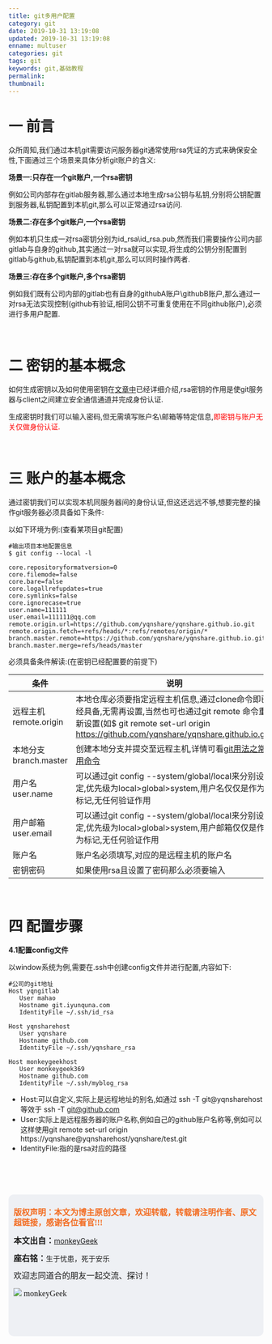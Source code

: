 ```yaml
---
title: git多用户配置
category: git
date: 2019-10-31 13:19:08
updated: 2019-10-31 13:19:08
enname: multuser
categories: git
tags: git
keywords: git,基础教程
permalink:
thumbnail:
---
```


# 一 前言

众所周知,我们通过本机git需要访问服务器git通常使用rsa凭证的方式来确保安全性,下面通过三个场景来具体分析git账户的含义:

**场景一:只存在一个git账户,一个rsa密钥**

例如公司内部存在gitlab服务器,那么通过本地生成rsa公钥与私钥,分别将公钥配置到服务器,私钥配置到本机git,那么可以正常通过rsa访问.

<!--more-->

**场景二:存在多个git账户,一个rsa密钥**

例如本机只生成一对rsa密钥分别为id_rsa\id_rsa.pub,然而我们需要操作公司内部gitlab与自身的github,其实通过一对rsa就可以实现,将生成的公钥分别配置到gitlab与github,私钥配置到本机git,那么可以同时操作两者.



**场景三:存在多个git账户,多个rsa密钥**

例如我们既有公司内部的gitlab也有自身的githubA账户\githubB账户,那么通过一对rsa无法实现控制(github有验证,相同公钥不可重复使用在不同github账户),必须进行多用户配置.

</br>

# 二 密钥的基本概念

如何生成密钥以及如何使用密钥在[文章中](http://www.monkeygeek.cn/2019/8/10/gitsshkey/)已经详细介绍,rsa密钥的作用是使git服务器与client之间建立安全通信通道并完成身份认证.

生成密钥时我们可以输入密码,但无需填写账户名\邮箱等特定信息,<span style="color:red;">即密钥与账户无关仅做身份认证.</span>

</br>

# 三 账户的基本概念

通过密钥我们可以实现本机同服务器间的身份认证,但这还远远不够,想要完整的操作git服务器必须具备如下条件:

以如下环境为例:(查看某项目git配置)

```
#输出项目本地配置信息
$ git config --local -l

core.repositoryformatversion=0
core.filemode=false
core.bare=false
core.logallrefupdates=true
core.symlinks=false
core.ignorecase=true
user.name=111111
user.email=111111@qq.com
remote.origin.url=https://github.com/yqnshare/yqnshare.github.io.git
remote.origin.fetch=+refs/heads/*:refs/remotes/origin/*
branch.master.remote=https://github.com/yqnshare/yqnshare.github.io.git
branch.master.merge=refs/heads/master

```

必须具备条件解读:(在密钥已经配置要的前提下)

| 条件                  | 说明                                                         |
| --------------------- | ------------------------------------------------------------ |
| 远程主机remote.origin | 本地仓库必须要指定远程主机信息,通过clone命令即已经具备,无需再设置,当然也可也通过git remote 命令重新设置(如$ git remote set-url origin https://github.com/yqnshare/yqnshare.github.io.git) |
| 本地分支branch.master | 创建本地分支并提交至远程主机,详情可看[git用法之常用命令](http://www.monkeygeek.cn/2019/8/10/gitcommand/) |
| 用户名user.name       | 可以通过git config --system/global/local来分别设定,优先级为local>global>system,用户名仅仅是作为标记,无任何验证作用 |
| 用户邮箱user.email    | 可以通过git config --system/global/local来分别设定,优先级为local>global>system,用户邮箱仅仅是作为标记,无任何验证作用 |
| 账户名                | 账户名必须填写,对应的是远程主机的账户名                      |
| 密钥密码              | 如果使用rsa且设置了密码那么必须要输入                        |

</br>

# 四 配置步骤

**4.1配置config文件**

以window系统为例,需要在.ssh中创建config文件并进行配置,内容如下:

```
#公司的git地址
Host yqngitlab
   User mahao
   Hostname git.iyunquna.com
   IdentityFile ~/.ssh/id_rsa

Host yqnsharehost
   User yqnshare
   Hostname github.com
   IdentityFile ~/.ssh/yqnshare_rsa

Host monkeygeekhost
   User monkeygeek369
   Hostname github.com
   IdentityFile ~/.ssh/myblog_rsa
```

- Host:可以自定义,实际上是远程地址的别名,如通过 ssh -T git@yqnsharehost  等效于 ssh -T git@github.com
- User:实际上是远程服务器的账户名称,例如自己的github账户名称等,例如可以这样使用git remote set-url origin https://yqnshare@yqnsharehost/yqnshare/test.git
- IdentityFile:指的是rsa对应的路径







</br>

</br>

</br>

</br>

<script>
var _hmt = _hmt || [];
(function() {
  var hm = document.createElement("script");
  hm.src = "https://hm.baidu.com/hm.js?2f798e6b269c8a40f12bef25d7f1876d";
  var s = document.getElementsByTagName("script")[0]; 
  s.parentNode.insertBefore(hm, s);
})();
</script>

<div style="height:260px; background-color:rgb(238,240,244); padding:10px;border-radius:10px;">
    <p style="color:#f36c21;font:bold 16px/20px 'kaiTi';">
      版权声明：本文为博主原创文章，欢迎转载，转载请注明作者、原文超链接，感谢各位看官!!!
    </p>
    <p>
      <span style="font:bold 16px/20px 'kaiTi';">本文出自：</span><a href="https://monkeyGeek369.github.io">monkeyGeek</a> 
    </p>
    <p>
      <span style="font:bold 16px/20px 'kaiTi';">座右铭：</span><span>生于忧患，死于安乐</span> 
    </p>
    <p>
      <span style="font:16px/20px 'kaiTi';">欢迎志同道合的朋友一起交流、探讨！</span> 
    </p>
    <img style="height:auto; width:auto;flot:left;" src="../../../../image/monkey64.png" /><span style="font:16px/20px 'kaiTi';flot:left;">   monkeyGeek</span>



